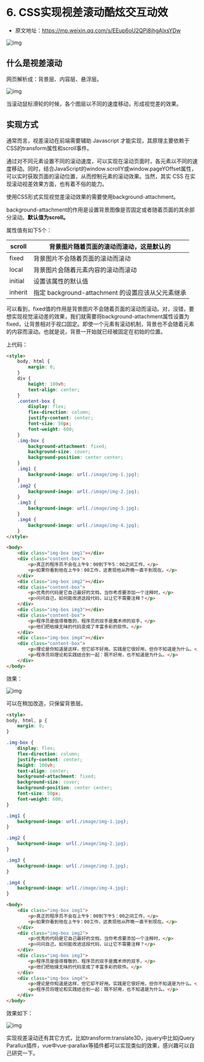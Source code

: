 # 6. CSS实现视差滚动酷炫交互动效

- 原文地址：https://mp.weixin.qq.com/s/EEup6oU2QPi8ihgAlxsYDw



![img](/images/css/node/n10037.gif)



## 什么是视差滚动

网页解析成：背景层、内容层、悬浮层。

![img](/images/css/node/n10038.webp)

当滚动鼠标滑轮的时候，各个图层以不同的速度移动，形成视觉差的效果。



## 实现方式

通常而言，视差滚动在前端需要辅助 Javascript 才能实现，其原理主要依赖于CSS的transform属性和scroll事件。

通过对不同元素设置不同的滚动速度，可以实现在滚动页面时，各元素以不同的速度移动。同时，结合JavaScript的window.scrollY或window.pageYOffset属性，可以实时获取页面的滚动位置，从而控制元素的滚动效果。当然，其实 CSS 在实现滚动视差效果方面，也有着不俗的能力。

使用CSS形式实现视觉差滚动效果的需要使用background-attachment。

background-attachment的作用是设置背景图像是否固定或者随着页面的其余部分滚动。**默认值为scroll。**

属性值有如下5个：

| scroll  | 背景图片随着页面的滚动而滚动，这是默认的          |
| ------- | ------------------------------------------------- |
| fixed   | 背景图片不会随着页面的滚动而滚动                  |
| local   | 背景图片会随着元素内容的滚动而滚动                |
| initial | 设置该属性的默认值                                |
| inherit | 指定 background-attachment 的设置应该从父元素继承 |

可以看到，fixed值的作用是背景图片不会随着页面的滚动而滚动。对，没错，要想实现视觉滚动差的效果，我们就需要将background-attachment属性设置为fixed，让背景相对于视口固定。即使一个元素有滚动机制，背景也不会随着元素的内容而滚动。也就是说，背景一开始就已经被固定在初始的位置。

上代码：

```html
<style>
    body, html {
        margin: 0;
    }
    div {
        height: 100vh;
        text-align: center;
    }
    .content-box {
        display: flex;
        flex-direction: column;
        justify-content: center;
        font-size: 50px;
        font-weight: 600;
    }
    .img-box {
        background-attachment: fixed;
        background-size: cover;
        background-position: center center;
    }
    .img1 {
        background-image: url(./image/img-1.jpg);
    }
    .img2 {
        background-image: url(./image/img-2.jpg);
    }
    .img3 {
        background-image: url(./image/img-3.jpg);
    }
    .img4 {
        background-image: url(./image/img-4.jpg);
    }
</style>
```

```html
<body>
    <div class="img-box img1"></div>
    <div class="content-box">
        <p>真正的程序员不会在上午9：00到下午5：00之间工作，</p>
        <p>如果你看到他在上午9：00工作，这表现他从昨晚一直干到现在。</p>
    </div>
    <div class="img-box img2"></div>
    <div class="content-box">
        <p>优秀的代码是它自己最好的文档，当你考虑要添加一个注释时，</p>
        <p>问问自己，如何能改进这段代码，以让它不需要注释？</p>
    </div>
    <div class="img-box img3"></div>
    <div class="content-box">
        <p>程序员是值得尊敬的，程序员的双手是魔术师的双手，</p>
        <p>他们把枯燥无味的代码变成了丰富多彩的软件。</p>
    </div>
    <div class="img-box img4"></div>
    <div class="content-box">
        <p>理论是你知道是这样，但它却不好用。实践是它很好用，但你不知道是为什么。</p>
        <p>程序员将理论和实践结合到一起：既不好用，也不知道是为什么。</p>
    </div>
</body>
```

效果：

![img](/images/css/node/n10039.gif)

可以在稍加改造，只保留背景层。

```html
<style>
body, html, p {
    margin: 0;
}

.img-box {
    display: flex;
    flex-direction: column;
    justify-content: center;
    height: 100vh;
    text-align: center;
    background-attachment: fixed;
    background-size: cover;
    background-position: center center;
    font-size: 50px;
    font-weight: 600;
}

.img1 {
    background-image: url(./image/img-1.jpg);
}

.img2 {
    background-image: url(./image/img-2.jpg);
}

.img3 {
    background-image: url(./image/img-3.jpg);
}

.img4 {
    background-image: url(./image/img-4.jpg);
}
```

```html
<body>
    <div class="img-box img1">
        <p>真正的程序员不会在上午9：00到下午5：00之间工作，</p>
        <p>如果你看到他在上午9：00工作，这表现他从昨晚一直干到现在。</p>
    </div>
    <div class="img-box img2">
        <p>优秀的代码是它自己最好的文档，当你考虑要添加一个注释时，</p>
        <p>问问自己，如何能改进这段代码，以让它不需要注释？</p>
    </div>
    <div class="img-box img3">
        <p>程序员是值得尊敬的，程序员的双手是魔术师的双手，</p>
        <p>他们把枯燥无味的代码变成了丰富多彩的软件。</p>
    </div>
    <div class="img-box img4">
        <p>理论是你知道是这样，但它却不好用。实践是它很好用，但你不知道是为什么。</p>
        <p>程序员将理论和实践结合到一起：既不好用，也不知道是为什么。</p>
    </div>
</body>
```

效果如下：

![img](/images/css/node/n10040.gif)

实现视差滚动还有其它方式，比如transform:translate3D，jquery中比如jQuery Parallux插件，vue中vue-parallax等插件都可以实现类似的效果，感兴趣可以自己研究一下。